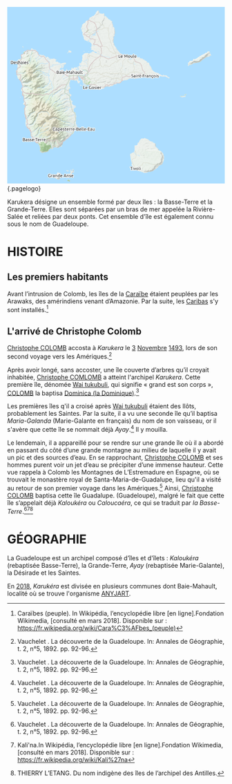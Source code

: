 <!-- TITLE: Karukéra / Guadeloupe -->
<!-- SUBTITLE: Présentation de l'archipel Karukéra ou la Guadeloupe -->

![Karukera](/uploads/map/karukera.png "Karukera"){.pagelogo}

Karukera désigne un ensemble formé par deux îles : la Basse-Terre et la Grande-Terre. Elles sont séparées par un bras de mer appelée la Rivière-Salée et reliées par deux ponts.
Cet ensemble d'île est également connu sous le nom de Guadeloupe.

# HISTOIRE
## Les premiers habitants
Avant l’intrusion de  Colomb, les îles de la [Caraïbe](/geographie/ile/caraibes/iles-de-la-caraibe) étaient peuplées par les Arawaks, des amérindiens venant d’Amazonie. Par la suite, les [Caribas](/peuple/caraibes/partout/caraibe) s'y sont installés.[^2]

## L'arrivé de Christophe Colomb

[Christophe COLOMB](/personnalite/homme/colonisateur/europe/sud/pays/republique-de-gene/christoforo-colombo) accosta à *Karukera* le [3](/histoire/date/calendrier-gregorien/par-jour/03) [Novembre](/histoire/date/calendrier-gregorien/par-mois/novembre) [1493](/histoire/date/calendrier-gregorien/par-annee/1493), lors de son second voyage vers les Amériques.[^1] 

Après avoir longé, sans accoster, une île couverte d’arbres qu’il croyait inhabitée, [Christophe COMLOMB](/personnalite/homme/colonisateur/europe/sud/pays/republique-de-gene/christoforo-colombo) a atteint l'archipel *Karukera*.
Cette première île, dénomée [Wai tukubuli](/geographie/ile/caraibes/centre/wai-tukubuli), qui signifie « grand est son corps », [COLOMB](/personnalite/homme/colonisateur/europe/sud/pays/republique-de-gene/christoforo-colombo) la baptisa [Dominica (la Dominique)](/geographie/ile/caraibes/centre/wai-tukubuli).[^1] 

Les premières îles q'il a croisé après [Wai tukubuli](/geographie/ile/caraibes/centre/wai-tukubuli) étaient des Ilôts, probablement les Saintes. Par la suite, il a vu une seconde île qu’il baptisa *Maria-Galanda* (Marie-Galante en français) du nom de son vaisseau, or il s'avère que cette île se nommait déjà *Ayay*.[^1]
Il y mouilla.

Le lendemain, il a appareillé pour se rendre sur une grande île où il a abordé en passant du côté d’une grande montagne au milieu de laquelle il y avait un pic et des sources d’eau.
En se rapprochant, [Christophe COLOMB](/personnalite/homme/colonisateur/europe/sud/pays/republique-de-gene/christoforo-colombo) et ses hommes purent voir un jet d’eau se précipiter d’une immense hauteur. Cette vue rappela à Colomb les Montagnes de L’Estremadure en Espagne, où se trouvait le monastère royal de Santa-Maria-de-Guadalupe, lieu qu'il a visité au retour de son premier voyage dans les Amériques.[^1]
Ainsi, [Christophe COLOMB](/personnalite/homme/colonisateur/europe/sud/pays/republique-de-gene/christoforo-colombo) baptisa cette île Guadalupe. (Guadeloupe), malgré le fait que cette île s’appelait déjà *Kaloukéra* ou *Caloucaéra*, ce qui se traduit par *la Basse-Terre*.[^1][^3][^4]

# GÉOGRAPHIE
La Guadeloupe est un archipel composé d’îles et d'îlets : *Kaloukéra* (rebaptisée Basse-Terre), la Grande-Terre, *Ayay* (rebaptisée Marie-Galante), la Désirade et les Saintes.

En [2018](/histoire/date/calendrier-gregorien/par-annee/2018), *Karukéra* est divisée en plusieurs communes dont Baie-Mahault, localité où se trouve l'organisme [ANYJART](/organisme/a-classer/caraibes/centre/karukera/anyjart).


[^1]:Vauchelet . La découverte de la Guadeloupe. In: Annales de Géographie, t. 2, n°5, 1892. pp. 92-96.

[^2]:Caraïbes (peuple). In Wikipédia, l’encyclopédie libre [en ligne].Fondation Wikimedia, [consulté en mars 2018]. Disponible sur : https://fr.wikipedia.org/wiki/Cara%C3%AFbes_(peuple)

[^3]:Kali'na.In Wikipédia, l’encyclopédie libre [en ligne].Fondation Wikimedia, [consulté en mars 2018]. Disponible sur : https://fr.wikipedia.org/wiki/Kali%27na

[^4]:THIERRY L’ETANG. Du nom indigène des îles de l’archipel des Antilles.